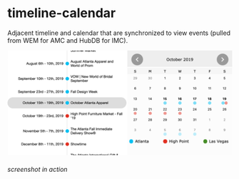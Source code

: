 # timeline-calendar

Adjacent timeline and calendar that are synchronized to view events (pulled from WEM for AMC and HubDB for IMC).

![screenshot](screenshot.png)
###### screenshot in action
